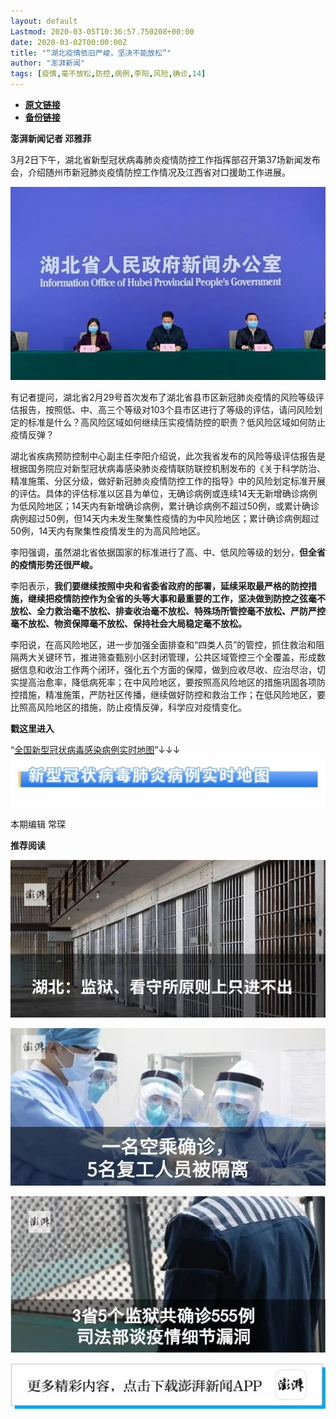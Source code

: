 ```yaml
---
layout: default
Lastmod: 2020-03-05T10:36:57.750208+00:00
date: 2020-03-02T00:00:00Z
title: "“湖北疫情依旧严峻，坚决不能放松”"
author: "澎湃新闻"
tags: [疫情,毫不放松,防控,病例,李阳,风险,确诊,14]
---
```


* [**原文链接**](https://mp.weixin.qq.com/s/mo-Z3isOsdvY85AL0AIfyg)
* [**备份链接**](http://archive.today/fsPvD)


**澎湃新闻记者 邓雅菲**

  

3月2日下午，湖北省新型冠状病毒肺炎疫情防控工作指挥部召开第37场新闻发布会，介绍随州市新冠肺炎疫情防控工作情况及江西省对口援助工作进展。

  

![](/images/post/164bb376df45c290c3972d059946b7f1.jpg)

  
有记者提问，湖北省2月29号首次发布了湖北省县市区新冠肺炎疫情的风险等级评估报告，按照低、中、高三个等级对103个县市区进行了等级的评估，请问风险划定的标准是什么？高风险区域如何继续压实疫情防控的职责？低风险区域如何防止疫情反弹？

  
湖北省疾病预防控制中心副主任李阳介绍说，此次我省发布的风险等级评估报告是根据国务院应对新型冠状病毒感染肺炎疫情联防联控机制发布的《关于科学防治、精准施策、分区分级，做好新冠肺炎疫情防控工作的指导》中的风险划定标准开展的评估。具体的评估标准以区县为单位，无确诊病例或连续14天无新增确诊病例为低风险地区；14天内有新增确诊病例，累计确诊病例不超过50例，或累计确诊病例超过50例，但14天内未发生聚集性疫情的为中风险地区；累计确诊病例超过50例，14天内有聚集性疫情发生的为高风险地区。

  
李阳强调，虽然湖北省依据国家的标准进行了高、中、低风险等级的划分，**但全省的疫情形势还很严峻。**

  
李阳表示，**我们要继续按照中央和省委省政府的部署，延续采取最严格的防控措施，继续把疫情防控作为全省的头等大事和最重要的工作，坚决做到防控之弦毫不放松、全力救治毫不放松、排查收治毫不放松、特殊场所管控毫不放松、严防严控毫不放松、物资保障毫不放松、保持社会大局稳定毫不放松。**

  
李阳说，在高风险地区，进一步加强全面排查和“四类人员”的管控，抓住救治和阻隔两大关键环节，推进筛查甄别小区封闭管理，公共区域管控三个全覆盖，形成数据信息和收治工作两个闭环，强化五个方面的保障，做到应收尽收、应治尽治，切实提高治愈率，降低病死率；在中风险地区，要按照高风险地区的措施巩固各项防控措施，精准施策，严防社区传播，继续做好防控和救治工作；在低风险地区，要比照高风险地区的措施，防止疫情反弹，科学应对疫情变化。

  

**戳这里进入**

“[全国新型冠状病毒感染病例实时地图](http://projects.thepaper.cn/thepaper-cases/839studio/feiyan/)”↓↓↓[![](/images/post/15a4bc01c19b9e56f61d4f79069e4c63.jpg)](http://projects.thepaper.cn/thepaper-cases/839studio/feiyan/)

本期编辑 常琛  

  

**推荐阅读**

  

[![](/images/post/bfcdf769ac262801bec9b16cc6422555.jpg)](http://mp.weixin.qq.com/s?__biz=MjM5MzI5NTU3MQ==&mid=2651593304&idx=1&sn=671c6ca0c2dce031191827961bfc6acc&chksm=bd6187e48a160ef286888a28f152c27b9bee424aaf62b4785773dd82a50ef7da87681ec9c248&scene=21#wechat_redirect)

[![](/images/post/e8ccacbffdf511cddd49c428ad6e5ab3.jpg)](http://mp.weixin.qq.com/s?__biz=MjM5MzI5NTU3MQ==&mid=2651593389&idx=1&sn=4fc474dab2b95fbbcb5f3045cab47673&chksm=bd6187118a160e07658664371f334ae2f6d5244db0df811e2f62c821af19413ce0b44870cba5&scene=21#wechat_redirect)

[![](/images/post/f1f712a41c833b925f580fc6afb6134e.jpg)](http://mp.weixin.qq.com/s?__biz=MjM5MzI5NTU3MQ==&mid=2651592190&idx=1&sn=1c71ea092657d170ce72634620c5075e&chksm=bd6188428a160154df3260c291a14142a49847bdfdfdbd7d54f39d69d080fcb8db503724ac4a&scene=21#wechat_redirect)

[![](/images/post/faa036129172f4ba4cb775ad946d1eff.jpg)](https://a.app.qq.com/o/simple.jsp?pkgname=com.wondertek.paper)

